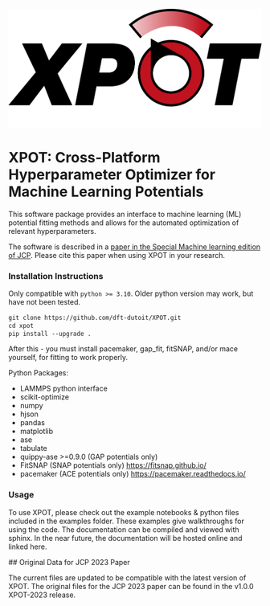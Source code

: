 ![xpot-logo](images/xpot-logo.png)

# XPOT: Cross-Platform Hyperparameter Optimizer for Machine Learning Potentials

This software package provides an interface to machine learning (ML) potential fitting methods and allows for the automated optimization of relevant hyperparameters.

The software is described in a [paper in the Special Machine learning edition of JCP](https://pubs.aip.org/aip/jcp/article/159/2/024803/2901815). Please cite this paper when using XPOT in your research.

### Installation Instructions

Only compatible with `python >= 3.10`. Older python version may work, but have not been tested.

```
git clone https://github.com/dft-dutoit/XPOT.git
cd xpot
pip install --upgrade .
```

After this - you must install pacemaker, gap_fit, fitSNAP, and/or mace yourself, for fitting to work properly.

Python Packages:
- LAMMPS python interface
- scikit-optimize
- numpy
- hjson
- pandas
- matplotlib
- ase
- tabulate
- quippy-ase >=0.9.0 (GAP potentials only)
- FitSNAP (SNAP potentials only) https://fitsnap.github.io/
- pacemaker (ACE potentials only) https://pacemaker.readthedocs.io/

### Usage

To use XPOT, please check out the example notebooks & python files included in the examples folder. These examples give walkthroughs for using the code. The documentation can be compiled and viewed with sphinx. In the near future, the documentation will be hosted online and linked here. 

## Original Data for JCP 2023 Paper

The current files are updated to be compatible with the latest version of XPOT. The original files for the JCP 2023 paper can be found in the v1.0.0 XPOT-2023 release.